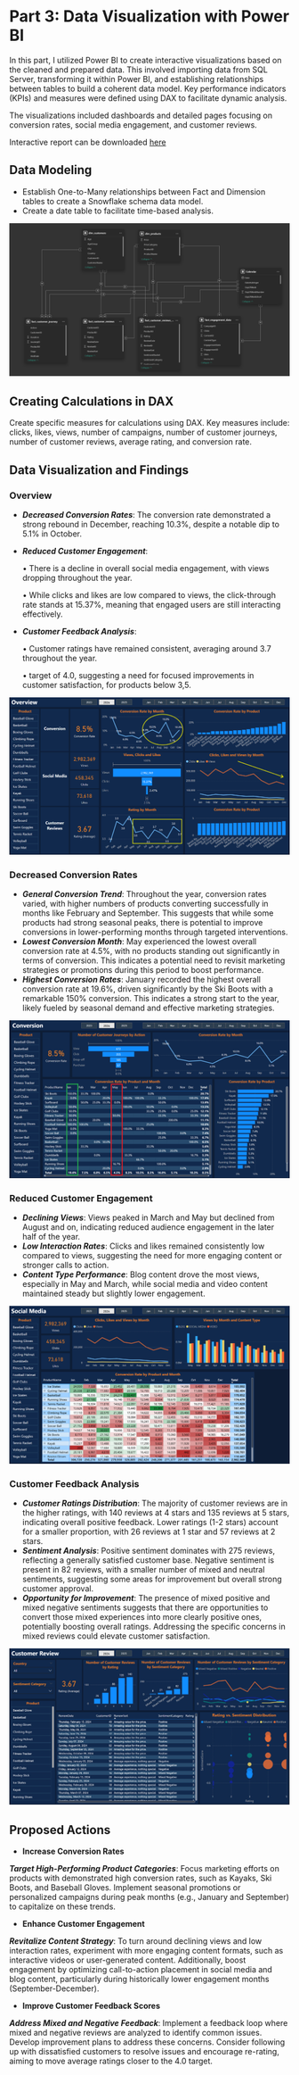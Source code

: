 # Part 3: Data Visualization with Power BI

In this part, I utilized Power BI to create interactive visualizations based on the cleaned and prepared data. This involved importing data from SQL Server, transforming it within Power BI, and establishing relationships between tables to build a coherent data model. Key performance indicators (KPIs) and measures were defined using DAX to facilitate dynamic analysis. 

The visualizations included dashboards and detailed pages focusing on conversion rates, social media engagement, and customer reviews.

Interactive report can be downloaded [here](https://github.com/Satori-NgN/Marketing-Analysis/blob/0752c49e110952e384bc0d50f287b7bfb9a1a76e/powerbi/Marketing%20Analysis%20Dashboard.pbix)

## Data Modeling

- Establish One-to-Many relationships between Fact and Dimension tables to create a Snowflake schema data model.
- Create a date table to facilitate time-based analysis.

![Data model](https://github.com/Satori-NgN/Marketing-Analysis/blob/0905d3ac51ff6ccfa16600359f54c77003807cf3/powerbi/image/pbi%201.png)

## Creating Calculations in DAX

Create specific measures for calculations using DAX. Key measures include: clicks, likes, views, number of campaigns, number of customer journeys, number of customer reviews, average rating, and conversion rate.

## Data Visualization and Findings

### Overview

- _**Decreased Conversion Rates**_: The conversion rate demonstrated a strong rebound in December, reaching 10.3%, despite a notable dip to 5.1% in October.
- _**Reduced Customer Engagement**_:

  • There is a decline in overall social media engagement, with views dropping throughout the year.
  
  • While clicks and likes are low compared to views, the click-through rate stands at 15.37%, meaning that engaged users are still interacting effectively.

- _**Customer Feedback Analysis**_:

  • Customer ratings have remained consistent, averaging around 3.7 throughout the year.
  
  • target of 4.0, suggesting a need for focused improvements in customer satisfaction, for products below 3,5.

![Overview](https://github.com/Satori-NgN/Marketing-Analysis/blob/0905d3ac51ff6ccfa16600359f54c77003807cf3/powerbi/image/pbi%202.png)

### Decreased Conversion Rates

- _**General Conversion Trend**_: Throughout the year, conversion rates varied, with higher numbers of products converting successfully in months like February and September. This suggests that while some products had strong seasonal peaks, there is potential to improve conversions in lower-performing months through targeted interventions.
-  _**Lowest Conversion Month**_: May experienced the lowest overall conversion rate at 4.5%, with no products standing out significantly in terms of conversion. This indicates a potential need to revisit marketing strategies or promotions during this period to boost performance.
-  _**Highest Conversion Rates**_: January recorded the highest overall conversion rate at 19.6%, driven significantly by the Ski Boots with a remarkable 150% conversion. This indicates a strong start to the year, likely fueled by seasonal demand and effective marketing strategies.

![Conversion Rates](https://github.com/Satori-NgN/Marketing-Analysis/blob/0905d3ac51ff6ccfa16600359f54c77003807cf3/powerbi/image/pbi%203.png)

### Reduced Customer Engagement

- _**Declining Views**_: Views peaked in March and May but declined from August and on, indicating reduced audience engagement in the later half of the year.
- _**Low Interaction Rates**_: Clicks and likes remained consistently low compared to views, suggesting the need for more engaging content or stronger calls to action.
- _**Content Type Performance**_: Blog content drove the most views, especially in May and March, while social media and video content maintained steady but slightly lower engagement.

![Customer Engagement](https://github.com/Satori-NgN/Marketing-Analysis/blob/0905d3ac51ff6ccfa16600359f54c77003807cf3/powerbi/image/pbi%204.png)

### Customer Feedback Analysis

- _**Customer Ratings Distribution**_: The majority of customer reviews are in the higher ratings, with 140 reviews at 4 stars and 135 reviews at 5 stars, indicating overall positive feedback. Lower ratings (1-2 stars) account for a smaller proportion, with 26 reviews at 1 star and 57 reviews at 2 stars.
- _**Sentiment Analysis**_: Positive sentiment dominates with 275 reviews, reflecting a generally satisfied customer base. Negative sentiment is present in 82 reviews, with a smaller number of mixed and neutral sentiments, suggesting some areas for improvement but overall strong customer approval.
- _**Opportunity for Improvement**_: The presence of mixed positive and mixed negative sentiments suggests that there are opportunities to convert those mixed experiences into more clearly positive ones, potentially boosting overall ratings. Addressing the specific concerns in mixed reviews could elevate customer satisfaction.

![Customer Feedback](https://github.com/Satori-NgN/Marketing-Analysis/blob/0905d3ac51ff6ccfa16600359f54c77003807cf3/powerbi/image/pbi%205.png)

## Proposed Actions

- **Increase Conversion Rates**

_**Target High-Performing Product Categories**_: Focus marketing efforts on products with demonstrated high conversion rates, such as Kayaks, Ski Boots, and Baseball Gloves. Implement seasonal promotions or personalized campaigns during peak months (e.g., January and September) to capitalize on these trends.

- **Enhance Customer Engagement**

_**Revitalize Content Strategy**_: To turn around declining views and low interaction rates, experiment with more engaging content formats, such as interactive videos or user-generated content. Additionally, boost engagement by optimizing call-to-action placement in social media and blog content, particularly during historically lower engagement months (September-December).

- **Improve Customer Feedback Scores**

_**Address Mixed and Negative Feedback**_: Implement a feedback loop where mixed and negative reviews are analyzed to identify common issues. Develop improvement plans to address these concerns. Consider following up with dissatisfied customers to resolve issues and encourage re-rating, aiming to move average ratings closer to the 4.0 target.
